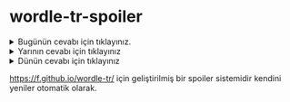 # wordle-tr-spoiler

<details>
  <summary>Bugünün cevabı için tıklayınız.</summary>
  <br>
    <b> galoş </b>
</details>

<details>
  <summary>Yarının cevabı için tıklayınız</summary>
  <br>
   <b> dizel </b>
</details>

<details>
  <summary>Dünün cevabı için tıklayınız </summary>
  <br>
  <b> nicel </b>
</details>

https://f.github.io/wordle-tr/ için geliştirilmiş bir spoiler sistemidir kendini yeniler otomatik olarak.


